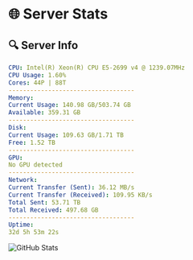 # 🌐 Server Stats
## 🔍 Server Info
```yaml
CPU: Intel(R) Xeon(R) CPU E5-2699 v4 @ 1239.07MHz
CPU Usage: 1.60%
Cores: 44P | 88T
-----------------------------------
Memory:
Current Usage: 140.98 GB/503.74 GB
Available: 359.31 GB
-----------------------------------
Disk:
Current Usage: 109.63 GB/1.71 TB
Free: 1.52 TB
-----------------------------------
GPU:
No GPU detected
-----------------------------------
Network:
Current Transfer (Sent): 36.12 MB/s
Current Transfer (Received): 109.95 KB/s
Total Sent: 53.71 TB
Total Received: 497.68 GB
-----------------------------------
Uptime:
32d 5h 53m 22s
```
![GitHub Stats](https://img.shields.io/badge/Updated-2025-04-09_03:16:11-blue)